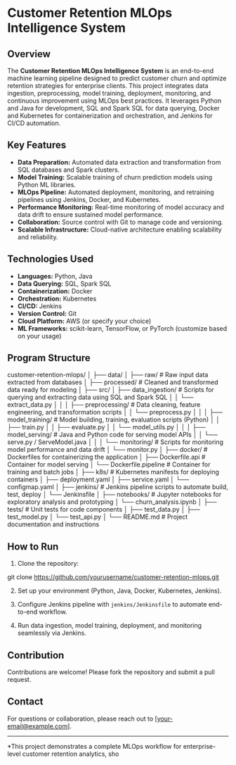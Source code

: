 # Customer Retention MLOps Intelligence System

## Overview

The **Customer Retention MLOps Intelligence System** is an end-to-end machine learning pipeline designed to predict customer churn and optimize retention strategies for enterprise clients. This project integrates data ingestion, preprocessing, model training, deployment, monitoring, and continuous improvement using MLOps best practices. It leverages Python and Java for development, SQL and Spark SQL for data querying, Docker and Kubernetes for containerization and orchestration, and Jenkins for CI/CD automation.

## Key Features

- **Data Preparation:** Automated data extraction and transformation from SQL databases and Spark clusters.
- **Model Training:** Scalable training of churn prediction models using Python ML libraries.
- **MLOps Pipeline:** Automated deployment, monitoring, and retraining pipelines using Jenkins, Docker, and Kubernetes.
- **Performance Monitoring:** Real-time monitoring of model accuracy and data drift to ensure sustained model performance.
- **Collaboration:** Source control with Git to manage code and versioning.
- **Scalable Infrastructure:** Cloud-native architecture enabling scalability and reliability.

## Technologies Used

- **Languages:** Python, Java
- **Data Querying:** SQL, Spark SQL
- **Containerization:** Docker
- **Orchestration:** Kubernetes
- **CI/CD:** Jenkins
- **Version Control:** Git
- **Cloud Platform:** AWS (or specify your choice)
- **ML Frameworks:** scikit-learn, TensorFlow, or PyTorch (customize based on your usage)

## Program Structure

customer-retention-mlops/
│
├── data/
│ ├── raw/ # Raw input data extracted from databases
│ ├── processed/ # Cleaned and transformed data ready for modeling
│
├── src/
│ ├── data_ingestion/ # Scripts for querying and extracting data using SQL and Spark SQL
│ │ └── extract_data.py
│ │
│ ├── preprocessing/ # Data cleaning, feature engineering, and transformation scripts
│ │ └── preprocess.py
│ │
│ ├── model_training/ # Model building, training, evaluation scripts (Python)
│ │ ├── train.py
│ │ ├── evaluate.py
│ │ └── model_utils.py
│ │
│ ├── model_serving/ # Java and Python code for serving model APIs
│ │ └── serve.py / ServeModel.java
│ │
│ └── monitoring/ # Scripts for monitoring model performance and data drift
│ └── monitor.py
│
├── docker/ # Dockerfiles for containerizing the application
│ ├── Dockerfile.api # Container for model serving
│ └── Dockerfile.pipeline # Container for training and batch jobs
│
├── k8s/ # Kubernetes manifests for deploying containers
│ ├── deployment.yaml
│ ├── service.yaml
│ └── configmap.yaml
│
├── jenkins/ # Jenkins pipeline scripts to automate build, test, deploy
│ └── Jenkinsfile
│
├── notebooks/ # Jupyter notebooks for exploratory analysis and prototyping
│ └── churn_analysis.ipynb
│
├── tests/ # Unit tests for code components
│ ├── test_data.py
│ ├── test_model.py
│ └── test_api.py
│
└── README.md # Project documentation and instructions


## How to Run

1. Clone the repository:

git clone https://github.com/yourusername/customer-retention-mlops.git


2. Set up your environment (Python, Java, Docker, Kubernetes, Jenkins).

3. Configure Jenkins pipeline with `jenkins/Jenkinsfile` to automate end-to-end workflow.

4. Run data ingestion, model training, deployment, and monitoring seamlessly via Jenkins.

## Contribution

Contributions are welcome! Please fork the repository and submit a pull request.

## Contact

For questions or collaboration, please reach out to [your-email@example.com].

---

*This project demonstrates a complete MLOps workflow for enterprise-level customer retention analytics, sho